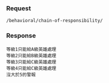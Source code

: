 
### Request 
`/behavioral/chain-of-responsibility/`

### Response
	等級1只能給A級英雄處理
	等級2只能給B級英雄處理
	等級3只能給C級英雄處理
	等級4只能給C級英雄處理
	沒大於5的警報